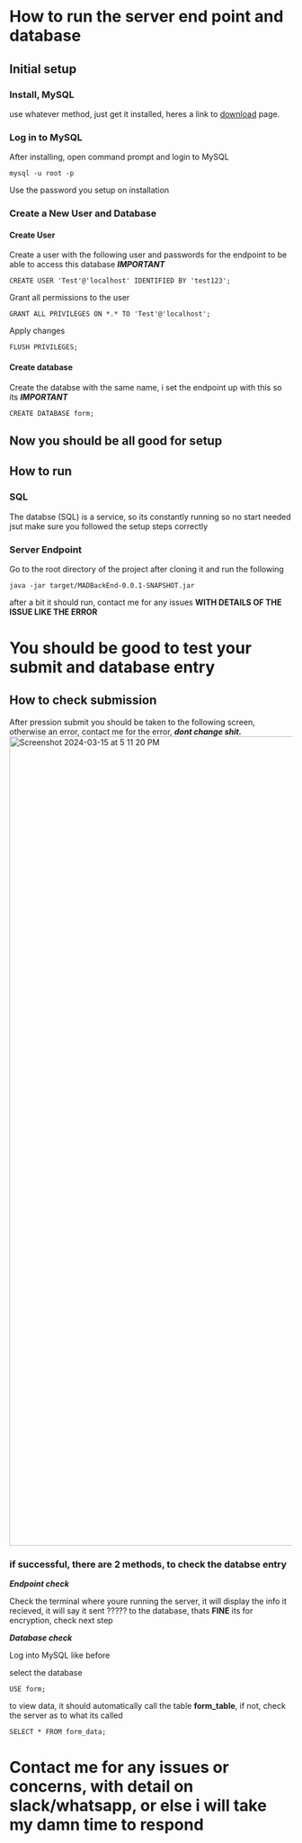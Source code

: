 # How to run the server end point and database

## Initial setup

### Install, MySQL

use whatever method, just get it installed, heres a link to [download](https://dev.mysql.com/downloads/mysql/) page.

### Log in to MySQL

After installing, open command prompt and login to MySQL
```
mysql -u root -p
```

Use the password you setup on installation

### Create a New User and Database

#### Create User

Create a user with the following user and passwords for the endpoint to be able to access this database *****IMPORTANT*****
```
CREATE USER 'Test'@'localhost' IDENTIFIED BY 'test123';
```

Grant all permissions to the user
```
GRANT ALL PRIVILEGES ON *.* TO 'Test'@'localhost';
```

Apply changes
```
FLUSH PRIVILEGES;
```

#### Create database

Create the databse with the same name, i set the endpoint up with this so its *****IMPORTANT*****
```
CREATE DATABASE form;
```

## Now you should be all good for setup

## How to run

### SQL

The databse (SQL) is a service, so its constantly running so no start needed jsut make sure you followed the setup steps correctly

### Server Endpoint

Go to the root directory of the project after cloning it and run the following
```
java -jar target/MADBackEnd-0.0.1-SNAPSHOT.jar
```
after a bit it should run, contact me for any issues ****WITH DETAILS OF THE ISSUE LIKE THE ERROR****

# You should be good to test your submit and database entry

## How to check submission
After pression submit you should be taken to the following screen, otherwise an error, contact me for the error, *****dont change shit.*****
<img width="1439" alt="Screenshot 2024-03-15 at 5 11 20 PM" src="https://github.com/SparshMehra/MADGroupProject/assets/86724477/9364e42b-071b-4d16-961b-6e76863c72c9">


### if successful, there are **2 methods**, to check the databse entry

***Endpoint check***

Check the terminal where youre running the server, it will display the info it recieved, it will say it sent ????? to the database, thats **FINE** its for encryption, check next step

***Database check***

Log into MySQL like before

select the database
```
USE form;
```

to view data, it should automatically call the table **form_table**, if not, check the server as to what its called
```
SELECT * FROM form_data;
```

# Contact me for any issues or concerns, with detail on slack/whatsapp, or else i will take my damn time to respond
